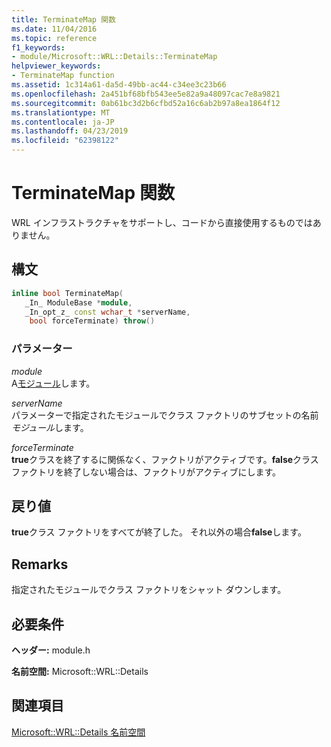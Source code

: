 ```yaml
---
title: TerminateMap 関数
ms.date: 11/04/2016
ms.topic: reference
f1_keywords:
- module/Microsoft::WRL::Details::TerminateMap
helpviewer_keywords:
- TerminateMap function
ms.assetid: 1c314a61-da5d-49bb-ac44-c34ee3c23b66
ms.openlocfilehash: 2a451bf68bfb543ee5e82a9a48097cac7e8a9821
ms.sourcegitcommit: 0ab61bc3d2b6cfbd52a16c6ab2b97a8ea1864f12
ms.translationtype: MT
ms.contentlocale: ja-JP
ms.lasthandoff: 04/23/2019
ms.locfileid: "62398122"
---
```

# <a name="terminatemap-function"></a>TerminateMap 関数

WRL インフラストラクチャをサポートし、コードから直接使用するものではありません。

## <a name="syntax"></a>構文

```cpp
inline bool TerminateMap(
   _In_ ModuleBase *module,
   _In_opt_z_ const wchar_t *serverName,
    bool forceTerminate) throw()
```

### <a name="parameters"></a>パラメーター

*module*<br/>
A[モジュール](module-class.md)します。

*serverName*<br/>
パラメーターで指定されたモジュールでクラス ファクトリのサブセットの名前*モジュール*します。

*forceTerminate*<br/>
**true**クラスを終了するに関係なく、ファクトリがアクティブです。**false**クラス ファクトリを終了しない場合は、ファクトリがアクティブにします。

## <a name="return-value"></a>戻り値

**true**クラス ファクトリをすべてが終了した。 それ以外の場合**false**します。

## <a name="remarks"></a>Remarks

指定されたモジュールでクラス ファクトリをシャット ダウンします。

## <a name="requirements"></a>必要条件

**ヘッダー:** module.h

**名前空間:** Microsoft::WRL::Details

## <a name="see-also"></a>関連項目

[Microsoft::WRL::Details 名前空間](microsoft-wrl-details-namespace.md)